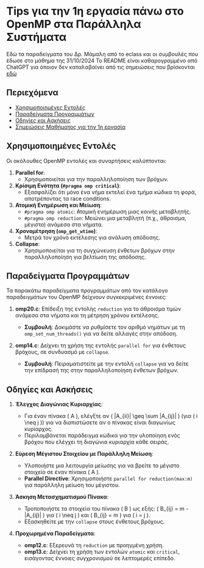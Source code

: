 # Tips για την 1η εργασία πάνω στο OpenMP στα Παράλληλα Συστήματα 

Εδώ τα παραδείγματα του Δρ. Μάμαλη από το eclass και οι συμβουλές που έδωσε στο μάθημα της 31/10/2024
Το README είναι καθαρογραμμένο από ChatGPT για όποιον δεν καταλαβαίνει από τις σημειώσεις που βρίσκονται
[εδώ](Notes/)

## Περιεχόμενα
- [Χρησιμοποιημένες Εντολές](#χρησιμοποιημένες-εντολές)
- [Παραδείγματα Προγραμμάτων](#παραδείγματα-προγραμμάτων)
- [Οδηγίες και Ασκήσεις](#οδηγίες-και-ασκήσεις)
- [Σημειώσεις Μαθήματος για την 1η εργασία](Notes/)

## Χρησιμοποιημένες Εντολές

Οι ακόλουθες OpenMP εντολές και συναρτήσεις καλύπτονται:

1. **Parallel for**: 
   - Χρησιμοποιείται για την παραλληλοποίηση των βρόχων.
2. **Κρίσιμη Ενότητα (`#pragma omp critical`)**:
   - Εξασφαλίζει ότι μόνο ένα νήμα εκτελεί ένα τμήμα κώδικα τη φορά, αποτρέποντας τα race conditions.
3. **Ατομική Ενημέρωση και Μείωση**:
   - `#pragma omp atomic`: Ατομική ενημέρωση μιας κοινής μεταβλητής.
   - `#pragma omp reduction`: Μειώνει μια μεταβλητή (π.χ., άθροισμα, μέγιστο) ανάμεσα στα νήματα.
4. **Χρονομέτρηση (`omp_get_wtime`)**:
   - Μετρά τον χρόνο εκτέλεσης για ανάλυση απόδοσης.
5. **Collapse**:
   - Χρησιμοποιείται για τη συγχώνευση ένθετων βρόχων στην παραλληλοποίηση για βελτίωση της απόδοσης.

## Παραδείγματα Προγραμμάτων

Τα παρακάτω παραδείγματα προγραμμάτων από τον κατάλογο παραδειγμάτων του OpenMP δείχνουν συγκεκριμένες έννοιες:

1. **omp20.c**: Επίδειξη της εντολής `reduction` για το άθροισμα τιμών ανάμεσα στα νήματα και τη μέτρηση χρόνου εκτέλεσης.
   - **Συμβουλή**: Δοκιμάστε να ρυθμίσετε τον αριθμό νημάτων με τη `omp_set_num_threads()` για να δείτε αλλαγές στην απόδοση.
   
2. **omp14.c**: Δείχνει τη χρήση της εντολής `parallel for` για ένθετους βρόχους, σε συνδυασμό με `collapse`.
   - **Συμβουλή**: Πειραματιστείτε με την εντολή `collapse` για να δείτε την επίδρασή της στην παραλληλοποίηση ένθετων βρόχων.

## Οδηγίες και Ασκήσεις

1. **Έλεγχος Διαγώνιας Κυριαρχίας**:
   - Για έναν πίνακα \( A \), ελέγξτε αν \( |A_{ii}| \geq \sum |A_{ij}| \) (για \( i \neq j \)) για να διαπιστώσετε αν ο πίνακας είναι διαγωνίως κυρίαρχος.
   - Περιλαμβάνεται παράδειγμα κώδικα για την υλοποίηση ενός βρόχου που ελέγχει τη διαγώνια κυριαρχία κάθε σειράς.

2. **Εύρεση Μέγιστου Στοιχείου με Παράλληλη Μείωση**:
   - Υλοποιήστε μια λειτουργία μείωσης για να βρείτε το μέγιστο στοιχείο σε έναν πίνακα \( A \).
   - **Parallel Directive**: Χρησιμοποιήστε `parallel for reduction(max:m)` για παράλληλη μείωση του μέγιστου.

3. **Άσκηση Μετασχηματισμού Πίνακα**:
   - Τροποποιήστε τα στοιχεία του πίνακα \( B \) ως εξής: \( B_{ij} = m - |A_{ij}| \) για \( i \neq j \) και \( B_{ij} = m \) για \( i = j \).
   - Εξασκηθείτε με την `collapse` στους ένθετους βρόχους.

4. **Προχωρημένα Παραδείγματα**:
   - **omp12.c**: Εξερευνά τη `reduction` με προηγμένη χρήση.
   - **omp13.c**: Δείχνει τη χρήση των εντολών `atomic` και `critical`, εισάγοντας έννοιες συγχρονισμού σε λεπτομερές επίπεδο.